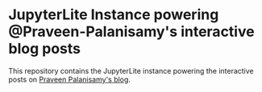 # JupyterLite Instance powering @Praveen-Palanisamy's interactive blog posts

This repository contains the JupyterLite instance powering the interactive posts on [Praveen Palanisamy's blog](https://praveenp.com/blog).
